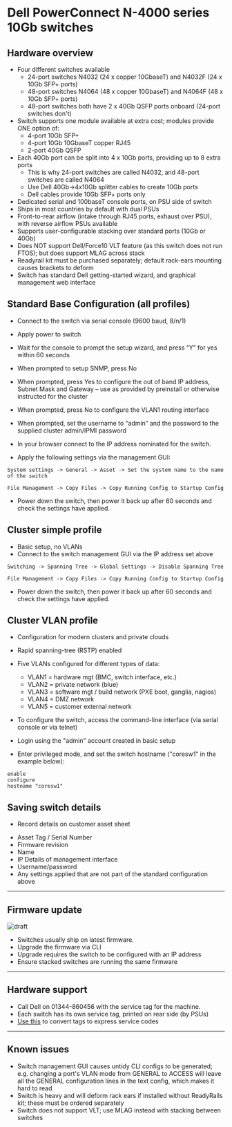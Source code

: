 # Dell PowerConnect N-4000 series 10Gb switches

## Hardware overview
* Four different switches available
   * 24-port switches N4032 (24 x copper 10GbaseT) and N4032F (24 x 10Gb SFP+ ports)
   * 48-port switches N4064 (48 x copper 10GbaseT) and N4064F (48 x 10Gb SFP+ ports)
   * 48-port switches both have 2 x 40Gb QSFP ports onboard (24-port switches don't)
* Switch supports one module available at extra cost; modules provide ONE option of:
   * 4-port 10Gb SFP+
   * 4-port 10Gb 10GbaseT copper RJ45
   * 2-port 40Gb QSFP
* Each 40Gb port can be split into 4 x 10Gb ports, providing up to 8 extra ports
   * This is why 24-port switches are called N4032, and 48-port switches are called N4064
   * Use Dell 40Gb->4x10Gb splitter cables to create 10Gb ports
   * Dell cables provide 10Gb SFP+ ports only
* Dedicated serial and 100baseT console ports, on PSU side of switch
* Ships in most countries by default with dual PSUs
* Front-to-rear airflow (intake through RJ45 ports, exhaust over PSU), with reverse airflow PSUs available
* Supports user-configurable stacking over standard ports (10Gb or 40Gb)
* Does NOT support Dell/Force10 VLT feature (as this switch does not run FTOS); but does support MLAG across stack
* Readyrail kit must be purchased separately; default rack-ears mounting causes brackets to deform
* Switch has standard Dell getting-started wizard, and graphical management web interface

## Standard Base Configuration (all profiles)
* Connect to the switch via serial console  (9600 baud, 8/n/1)
* Apply power to switch
* Wait for the console to prompt the setup wizard, and press “Y” for yes within 60 seconds
* When prompted to setup SNMP, press No
* When prompted, press Yes to configure the out of band IP address, Subnet Mask and Gateway – use as provided by preinstall or otherwise instructed for the cluster
* When prompted, press No to configure the VLAN1 routing interface
* When prompted, set the username to “admin” and the password to the supplied cluster admin/IPMI password
* In your browser connect to the IP address nominated for the switch.

* Apply the following settings via the management GUI:
```
System settings -> General -> Asset -> Set the system name to the name of the switch
```
```
File Management -> Copy Files -> Copy Running Config to Startup Config
```
* Power down the switch, then power it back up after 60 seconds and check the settings have applied.

## **Cluster simple** profile
 * Basic setup, no VLANs
 * Connect to the switch management GUI via the IP address set above
```
Switching -> Spanning Tree -> Global Settings -> Disable Spanning Tree
```
```
File Management -> Copy Files -> Copy Running Config to Startup Config
```
* Power down the switch, then power it back up after 60 seconds and check the settings have applied.

## **Cluster VLAN** profile
 * Configuration for modern clusters and private clouds
 * Rapid spanning-tree (RSTP) enabled
 * Five VLANs configured for different types of data:
    *  VLAN1 = hardware mgt (BMC, switch interface, etc.)
    *  VLAN2 = private network (blue)
    *  VLAN3 = software mgt / build network (PXE boot, ganglia, nagios)
    *  VLAN4 = DMZ network 
    *  VLAN5 = customer external network 

 * To configure the switch, access the command-line interface (via serial console or via telnet)
 * Login using the "admin" account created in basic setup
 * Enter privileged mode, and set the switch hostname ("coresw1" in the example below):
```
enable
configure
hostname "coresw1"
```



 



## Saving switch details
* Record details on customer asset sheet
 - Asset Tag / Serial Number
 - Firmware revision
 - Name
 - IP Details of management interface
 - Username/password
 - Any settings applied that are not part of the standard configuration above

***

## Firmware update
![draft](http://upload.wikimedia.org/wikipedia/commons/f/ff/DRAFT_ICON.png)
* Switches usually ship on latest firmware. 
* Upgrade the firmware via CLI
* Upgrade requires the switch to be configured with an IP address
* Ensure stacked switches are running the same firmware

***
## Hardware support
* Call Dell on 01344-860456 with the service tag for the machine.
* Each switch has its own service tag, printed on rear side (by PSUs)
* [Use this](http://creativyst.com/Doc/Articles/HT/Dell/DellNumb.htm) to convert tags to express service codes


***
## Known issues
* Switch management GUI causes untidy CLI configs to be generated; e.g. changing a port's VLAN mode from GENERAL to ACCESS will leave all the GENERAL configuration lines in the text config, which makes it hard to read
* Switch is heavy and will deform rack ears if installed without ReadyRails kit; these must be ordered separately
* Switch does not support VLT; use MLAG instead with stacking between switches
